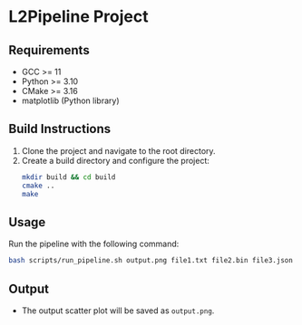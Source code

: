 # L2Pipeline Project

## Requirements
- GCC >= 11
- Python >= 3.10
- CMake >= 3.16
- matplotlib (Python library)

## Build Instructions
1. Clone the project and navigate to the root directory.
2. Create a build directory and configure the project:
    ```bash
    mkdir build && cd build
    cmake ..
    make
    ```

## Usage
Run the pipeline with the following command:
```bash
bash scripts/run_pipeline.sh output.png file1.txt file2.bin file3.json
```

## Output
- The output scatter plot will be saved as `output.png`.
